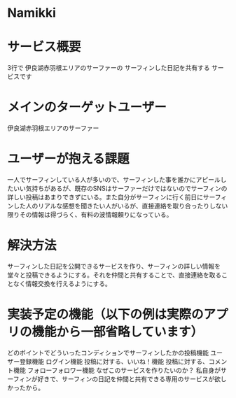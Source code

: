 # Namikki

# サービス概要
3行で
伊良湖赤羽根エリアのサーファーの
サーフィンした日記を共有する
サービスです

# メインのターゲットユーザー
伊良湖赤羽根エリアのサーファー
# ユーザーが抱える課題
一人でサーフィンしている人が多いので、サーフィンした事を誰かにアピールしたいい気持ちがあるが、既存のSNSはサーファーだけではないのでサーフィンの詳しい投稿はあまりできずにいる。また自分がサーフィンに行く前日にサーフィンした人のリアルな感想を聞きたい人がいるが、直接連絡を取り合ったりしない限りその情報は得づらく、有料の波情報頼りになっている。
# 解決方法
サーフィンした日記を公開できるサービスを作り、サーフィンの詳しい情報を堂々と投稿できるようにする。それを仲間と共有することで、直接連絡を取ることなく情報交換を行えるようにする。
# 実装予定の機能（以下の例は実際のアプリの機能から一部省略しています）
どのポイントでどういったコンディションでサーフィンしたかの投稿機能
ユーザー登録機能
ログイン機能
投稿に対する、いいね！機能
投稿に対する、コメント機能
フォローフォロワー機能
なぜこのサービスを作りたいのか？
私自身がサーフィンが好きで、サーフィンの日記を仲間と共有できる専用のサービスが欲しかったから。

